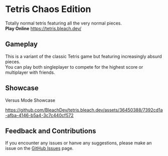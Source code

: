 # Tetris Chaos Edition
Totally normal tetris featuring all the very normal pieces.  
**Play Online** https://tetris.bleach.dev/

## Gameplay
This is a variant of the classic Tetris game but featuring increasingly absurd pieces.  
You can play both singleplayer to compete for the highest score or multiplayer with friends.  

## Showcase
Versus Mode Showcase

https://github.com/BleachDev/tetris.bleach.dev/assets/36450388/7392cd1a-afba-4146-b5a4-3c7c440cf572

## Feedback and Contributions
If you encounter any issues or hanve any suggestions, please make an issue on the [GitHub Issues](https://github.com/BleachDev/tetris.bleach.dev/issues) page.
